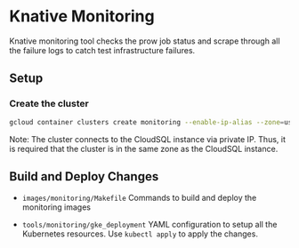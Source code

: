 # Knative Monitoring

Knative monitoring tool checks the prow job status and scrape through all the
failure logs to catch test infrastructure failures.

## Setup

### Create the cluster

```bash
gcloud container clusters create monitoring --enable-ip-alias --zone=us-central1-a
```

Note: The cluster connects to the CloudSQL instance via private IP. Thus, it is
required that the cluster is in the same zone as the CloudSQL instance.

## Build and Deploy Changes

- `images/monitoring/Makefile` Commands to build and deploy the monitoring
  images

- `tools/monitoring/gke_deployment` YAML configuration to setup all the
  Kubernetes resources. Use `kubectl apply` to apply the changes.
